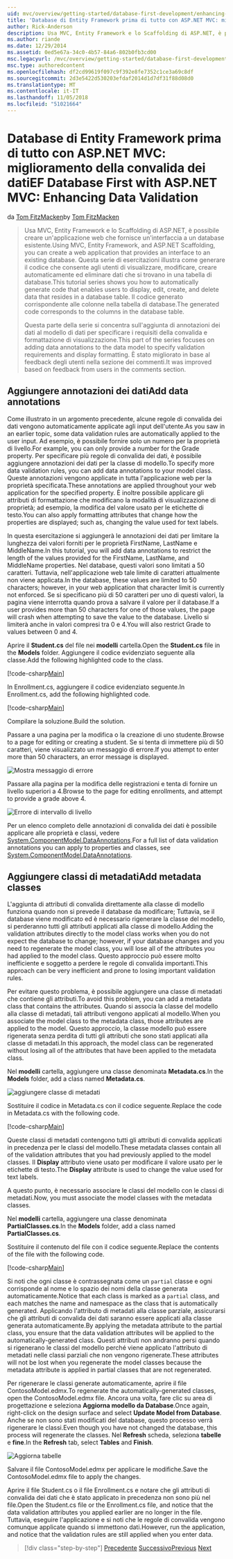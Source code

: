 ```yaml
---
uid: mvc/overview/getting-started/database-first-development/enhancing-data-validation
title: 'Database di Entity Framework prima di tutto con ASP.NET MVC: miglioramento della convalida dei dati | Microsoft Docs'
author: Rick-Anderson
description: Usa MVC, Entity Framework e lo Scaffolding di ASP.NET, è possibile creare un'applicazione web che fornisce un'interfaccia a un database esistente. Questa esercitazione seri...
ms.author: riande
ms.date: 12/29/2014
ms.assetid: 0ed5e67a-34c0-4b57-84a6-802b0fb3cd00
msc.legacyurl: /mvc/overview/getting-started/database-first-development/enhancing-data-validation
msc.type: authoredcontent
ms.openlocfilehash: df2cd99619f097c9f392e8fe7352c1ce3a69c8df
ms.sourcegitcommit: 2d3e5422d530203efdaf2014d1d7df31f88d08d0
ms.translationtype: MT
ms.contentlocale: it-IT
ms.lasthandoff: 11/05/2018
ms.locfileid: "51021664"
---
```

<a name="ef-database-first-with-aspnet-mvc-enhancing-data-validation"></a><span data-ttu-id="924cc-104">Database di Entity Framework prima di tutto con ASP.NET MVC: miglioramento della convalida dei dati</span><span class="sxs-lookup"><span data-stu-id="924cc-104">EF Database First with ASP.NET MVC: Enhancing Data Validation</span></span>
====================
<span data-ttu-id="924cc-105">da [Tom FitzMacken](https://github.com/tfitzmac)</span><span class="sxs-lookup"><span data-stu-id="924cc-105">by [Tom FitzMacken](https://github.com/tfitzmac)</span></span>

> <span data-ttu-id="924cc-106">Usa MVC, Entity Framework e lo Scaffolding di ASP.NET, è possibile creare un'applicazione web che fornisce un'interfaccia a un database esistente.</span><span class="sxs-lookup"><span data-stu-id="924cc-106">Using MVC, Entity Framework, and ASP.NET Scaffolding, you can create a web application that provides an interface to an existing database.</span></span> <span data-ttu-id="924cc-107">Questa serie di esercitazioni illustra come generare il codice che consente agli utenti di visualizzare, modificare, creare automaticamente ed eliminare dati che si trovano in una tabella di database.</span><span class="sxs-lookup"><span data-stu-id="924cc-107">This tutorial series shows you how to automatically generate code that enables users to display, edit, create, and delete data that resides in a database table.</span></span> <span data-ttu-id="924cc-108">Il codice generato corrispondente alle colonne nella tabella di database.</span><span class="sxs-lookup"><span data-stu-id="924cc-108">The generated code corresponds to the columns in the database table.</span></span>
> 
> <span data-ttu-id="924cc-109">Questa parte della serie si concentra sull'aggiunta di annotazioni dei dati al modello di dati per specificare i requisiti della convalida e formattazione di visualizzazione.</span><span class="sxs-lookup"><span data-stu-id="924cc-109">This part of the series focuses on adding data annotations to the data model to specify validation requirements and display formatting.</span></span> <span data-ttu-id="924cc-110">È stato migliorato in base al feedback degli utenti nella sezione dei commenti.</span><span class="sxs-lookup"><span data-stu-id="924cc-110">It was improved based on feedback from users in the comments section.</span></span>


## <a name="add-data-annotations"></a><span data-ttu-id="924cc-111">Aggiungere annotazioni dei dati</span><span class="sxs-lookup"><span data-stu-id="924cc-111">Add data annotations</span></span>

<span data-ttu-id="924cc-112">Come illustrato in un argomento precedente, alcune regole di convalida dei dati vengono automaticamente applicate agli input dell'utente.</span><span class="sxs-lookup"><span data-stu-id="924cc-112">As you saw in an earlier topic, some data validation rules are automatically applied to the user input.</span></span> <span data-ttu-id="924cc-113">Ad esempio, è possibile fornire solo un numero per la proprietà di livello.</span><span class="sxs-lookup"><span data-stu-id="924cc-113">For example, you can only provide a number for the Grade property.</span></span> <span data-ttu-id="924cc-114">Per specificare più regole di convalida dei dati, è possibile aggiungere annotazioni dei dati per la classe di modello.</span><span class="sxs-lookup"><span data-stu-id="924cc-114">To specify more data validation rules, you can add data annotations to your model class.</span></span> <span data-ttu-id="924cc-115">Queste annotazioni vengono applicate in tutta l'applicazione web per la proprietà specificata.</span><span class="sxs-lookup"><span data-stu-id="924cc-115">These annotations are applied throughout your web application for the specified property.</span></span> <span data-ttu-id="924cc-116">È inoltre possibile applicare gli attributi di formattazione che modificano la modalità di visualizzazione di proprietà; ad esempio, la modifica del valore usato per le etichette di testo.</span><span class="sxs-lookup"><span data-stu-id="924cc-116">You can also apply formatting attributes that change how the properties are displayed; such as, changing the value used for text labels.</span></span>

<span data-ttu-id="924cc-117">In questa esercitazione si aggiungerà le annotazioni dei dati per limitare la lunghezza dei valori forniti per le proprietà FirstName, LastName e MiddleName.</span><span class="sxs-lookup"><span data-stu-id="924cc-117">In this tutorial, you will add data annotations to restrict the length of the values provided for the FirstName, LastName, and MiddleName properties.</span></span> <span data-ttu-id="924cc-118">Nel database, questi valori sono limitati a 50 caratteri. Tuttavia, nell'applicazione web tale limite di caratteri attualmente non viene applicata.</span><span class="sxs-lookup"><span data-stu-id="924cc-118">In the database, these values are limited to 50 characters; however, in your web application that character limit is currently not enforced.</span></span> <span data-ttu-id="924cc-119">Se si specificano più di 50 caratteri per uno di questi valori, la pagina viene interrotta quando prova a salvare il valore per il database.</span><span class="sxs-lookup"><span data-stu-id="924cc-119">If a user provides more than 50 characters for one of those values, the page will crash when attempting to save the value to the database.</span></span> <span data-ttu-id="924cc-120">Livello si limiterà anche in valori compresi tra 0 e 4.</span><span class="sxs-lookup"><span data-stu-id="924cc-120">You will also restrict Grade to values between 0 and 4.</span></span>

<span data-ttu-id="924cc-121">Aprire il **Student.cs** del file nei **modelli** cartella.</span><span class="sxs-lookup"><span data-stu-id="924cc-121">Open the **Student.cs** file in the **Models** folder.</span></span> <span data-ttu-id="924cc-122">Aggiungere il codice evidenziato seguente alla classe.</span><span class="sxs-lookup"><span data-stu-id="924cc-122">Add the following highlighted code to the class.</span></span>

[!code-csharp[Main](enhancing-data-validation/samples/sample1.cs?highlight=5,15,17,20)]

<span data-ttu-id="924cc-123">In Enrollment.cs, aggiungere il codice evidenziato seguente.</span><span class="sxs-lookup"><span data-stu-id="924cc-123">In Enrollment.cs, add the following highlighted code.</span></span>

[!code-csharp[Main](enhancing-data-validation/samples/sample2.cs?highlight=5,10)]

<span data-ttu-id="924cc-124">Compilare la soluzione.</span><span class="sxs-lookup"><span data-stu-id="924cc-124">Build the solution.</span></span>

<span data-ttu-id="924cc-125">Passare a una pagina per la modifica o la creazione di uno studente.</span><span class="sxs-lookup"><span data-stu-id="924cc-125">Browse to a page for editing or creating a student.</span></span> <span data-ttu-id="924cc-126">Se si tenta di immettere più di 50 caratteri, viene visualizzato un messaggio di errore.</span><span class="sxs-lookup"><span data-stu-id="924cc-126">If you attempt to enter more than 50 characters, an error message is displayed.</span></span>

![Mostra messaggio di errore](enhancing-data-validation/_static/image1.png)

<span data-ttu-id="924cc-128">Passare alla pagina per la modifica delle registrazioni e tenta di fornire un livello superiori a 4.</span><span class="sxs-lookup"><span data-stu-id="924cc-128">Browse to the page for editing enrollments, and attempt to provide a grade above 4.</span></span>

![Errore di intervallo di livello](enhancing-data-validation/_static/image2.png)

<span data-ttu-id="924cc-130">Per un elenco completo delle annotazioni di convalida dei dati è possibile applicare alle proprietà e classi, vedere [System.ComponentModel.DataAnnotations](https://msdn.microsoft.com/library/system.componentmodel.dataannotations.aspx).</span><span class="sxs-lookup"><span data-stu-id="924cc-130">For a full list of data validation annotations you can apply to properties and classes, see [System.ComponentModel.DataAnnotations](https://msdn.microsoft.com/library/system.componentmodel.dataannotations.aspx).</span></span>

## <a name="add-metadata-classes"></a><span data-ttu-id="924cc-131">Aggiungere classi di metadati</span><span class="sxs-lookup"><span data-stu-id="924cc-131">Add metadata classes</span></span>

<span data-ttu-id="924cc-132">L'aggiunta di attributi di convalida direttamente alla classe di modello funziona quando non si prevede il database da modificare; Tuttavia, se il database viene modificato ed è necessario rigenerare la classe del modello, si perderanno tutti gli attributi applicati alla classe di modello.</span><span class="sxs-lookup"><span data-stu-id="924cc-132">Adding the validation attributes directly to the model class works when you do not expect the database to change; however, if your database changes and you need to regenerate the model class, you will lose all of the attributes you had applied to the model class.</span></span> <span data-ttu-id="924cc-133">Questo approccio può essere molto inefficiente e soggetto a perdere le regole di convalida importanti.</span><span class="sxs-lookup"><span data-stu-id="924cc-133">This approach can be very inefficient and prone to losing important validation rules.</span></span>

<span data-ttu-id="924cc-134">Per evitare questo problema, è possibile aggiungere una classe di metadati che contiene gli attributi.</span><span class="sxs-lookup"><span data-stu-id="924cc-134">To avoid this problem, you can add a metadata class that contains the attributes.</span></span> <span data-ttu-id="924cc-135">Quando si associa la classe del modello alla classe di metadati, tali attributi vengono applicati al modello.</span><span class="sxs-lookup"><span data-stu-id="924cc-135">When you associate the model class to the metadata class, those attributes are applied to the model.</span></span> <span data-ttu-id="924cc-136">Questo approccio, la classe modello può essere rigenerata senza perdita di tutti gli attributi che sono stati applicati alla classe di metadati.</span><span class="sxs-lookup"><span data-stu-id="924cc-136">In this approach, the model class can be regenerated without losing all of the attributes that have been applied to the metadata class.</span></span>

<span data-ttu-id="924cc-137">Nel **modelli** cartella, aggiungere una classe denominata **Metadata.cs**.</span><span class="sxs-lookup"><span data-stu-id="924cc-137">In the **Models** folder, add a class named **Metadata.cs**.</span></span>

![aggiungere classe di metadati](enhancing-data-validation/_static/image3.png)

<span data-ttu-id="924cc-139">Sostituire il codice in Metadata.cs con il codice seguente.</span><span class="sxs-lookup"><span data-stu-id="924cc-139">Replace the code in Metadata.cs with the following code.</span></span>

[!code-csharp[Main](enhancing-data-validation/samples/sample3.cs)]

<span data-ttu-id="924cc-140">Queste classi di metadati contengono tutti gli attributi di convalida applicati in precedenza per le classi del modello.</span><span class="sxs-lookup"><span data-stu-id="924cc-140">These metadata classes contain all of the validation attributes that you had previously applied to the model classes.</span></span> <span data-ttu-id="924cc-141">Il **Display** attributo viene usato per modificare il valore usato per le etichette di testo.</span><span class="sxs-lookup"><span data-stu-id="924cc-141">The **Display** attribute is used to change the value used for text labels.</span></span>

<span data-ttu-id="924cc-142">A questo punto, è necessario associare le classi del modello con le classi di metadati.</span><span class="sxs-lookup"><span data-stu-id="924cc-142">Now, you must associate the model classes with the metadata classes.</span></span>

<span data-ttu-id="924cc-143">Nel **modelli** cartella, aggiungere una classe denominata **PartialClasses.cs**.</span><span class="sxs-lookup"><span data-stu-id="924cc-143">In the **Models** folder, add a class named **PartialClasses.cs**.</span></span>

<span data-ttu-id="924cc-144">Sostituire il contenuto del file con il codice seguente.</span><span class="sxs-lookup"><span data-stu-id="924cc-144">Replace the contents of the file with the following code.</span></span>

[!code-csharp[Main](enhancing-data-validation/samples/sample4.cs)]

<span data-ttu-id="924cc-145">Si noti che ogni classe è contrassegnata come un `partial` classe e ogni corrisponde al nome e lo spazio dei nomi della classe generata automaticamente.</span><span class="sxs-lookup"><span data-stu-id="924cc-145">Notice that each class is marked as a `partial` class, and each matches the name and namespace as the class that is automatically generated.</span></span> <span data-ttu-id="924cc-146">Applicando l'attributo di metadati alla classe parziale, assicurarsi che gli attributi di convalida dei dati saranno essere applicati alla classe generata automaticamente.</span><span class="sxs-lookup"><span data-stu-id="924cc-146">By applying the metadata attribute to the partial class, you ensure that the data validation attributes will be applied to the automatically-generated class.</span></span> <span data-ttu-id="924cc-147">Questi attributi non andranno persi quando si rigenerano le classi del modello perché viene applicato l'attributo di metadati nelle classi parziali che non vengono rigenerate.</span><span class="sxs-lookup"><span data-stu-id="924cc-147">These attributes will not be lost when you regenerate the model classes because the metadata attribute is applied in partial classes that are not regenerated.</span></span>

<span data-ttu-id="924cc-148">Per rigenerare le classi generate automaticamente, aprire il file ContosoModel.edmx.</span><span class="sxs-lookup"><span data-stu-id="924cc-148">To regenerate the automatically-generated classes, open the ContosoModel.edmx file.</span></span> <span data-ttu-id="924cc-149">Ancora una volta, fare clic su area di progettazione e seleziona **Aggiorna modello da Database**.</span><span class="sxs-lookup"><span data-stu-id="924cc-149">Once again, right-click on the design surface and select **Update Model from Database**.</span></span> <span data-ttu-id="924cc-150">Anche se non sono stati modificati del database, questo processo verrà rigenerare le classi.</span><span class="sxs-lookup"><span data-stu-id="924cc-150">Even though you have not changed the database, this process will regenerate the classes.</span></span> <span data-ttu-id="924cc-151">Nel **Refresh** scheda, seleziona **tabelle** e **fine**.</span><span class="sxs-lookup"><span data-stu-id="924cc-151">In the **Refresh** tab, select **Tables** and **Finish**.</span></span>

![Aggiorna tabelle](enhancing-data-validation/_static/image4.png)

<span data-ttu-id="924cc-153">Salvare il file ContosoModel.edmx per applicare le modifiche.</span><span class="sxs-lookup"><span data-stu-id="924cc-153">Save the ContosoModel.edmx file to apply the changes.</span></span>

<span data-ttu-id="924cc-154">Aprire il file Student.cs o il file Enrollment.cs e notare che gli attributi di convalida dei dati che è stato applicato in precedenza non sono più nel file.</span><span class="sxs-lookup"><span data-stu-id="924cc-154">Open the Student.cs file or the Enrollment.cs file, and notice that the data validation attributes you applied earlier are no longer in the file.</span></span> <span data-ttu-id="924cc-155">Tuttavia, eseguire l'applicazione e si noti che le regole di convalida vengono comunque applicate quando si immettono dati.</span><span class="sxs-lookup"><span data-stu-id="924cc-155">However, run the application, and notice that the validation rules are still applied when you enter data.</span></span>

> [!div class="step-by-step"]
> <span data-ttu-id="924cc-156">[Precedente](customizing-a-view.md)
> [Successivo](publish-to-azure.md)</span><span class="sxs-lookup"><span data-stu-id="924cc-156">[Previous](customizing-a-view.md)
[Next](publish-to-azure.md)</span></span>
